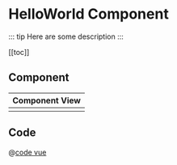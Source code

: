 # HelloWorld Component
::: tip
Here are some description
:::

[[toc]]

## Component
| Component View | 
| --- | 
| <HelloWorld/> | 

<!-- ::: details Click me to view the code -->

## Code
@[code vue](@src/components/HelloWorld.vue)